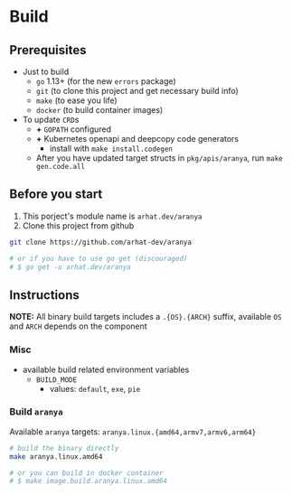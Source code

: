 # Build

## Prerequisites

- Just to build
  - `go` 1.13+ (for the new `errors` package)
  - `git` (to clone this project and get necessary build info)
  - `make` (to ease you life)
  - `docker` (to build container images)
- To update `CRD`s
  - __+__ `GOPATH` configured
  - __+__ Kubernetes openapi and deepcopy code generators
    - install with `make install.codegen`
  - After you have updated target structs in `pkg/apis/aranya`, run `make gen.code.all`

## Before you start

1. This porject's module name is `arhat.dev/aranya`
2. Clone this project from github

```bash
git clone https://github.com/arhat-dev/aranya

# or if you have to use go get (discouraged)
# $ go get -u arhat.dev/aranya
```

## Instructions

__NOTE:__ All binary build targets includes a `.{OS}.{ARCH}` suffix, available `OS` and `ARCH` depends on the component

### Misc

- available build related environment variables
  - `BUILD_MODE`
    - values: `default`, `exe`, `pie`

### Build `aranya`

Available `aranya` targets: `aranya.linux.{amd64,armv7,armv6,arm64}`

```bash
# build the binary directly
make aranya.linux.amd64

# or you can build in docker container
# $ make image.build.aranya.linux.amd64
```
